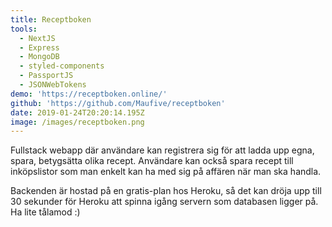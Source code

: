 ```yaml
---
title: Receptboken
tools:
  - NextJS
  - Express
  - MongoDB
  - styled-components
  - PassportJS
  - JSONWebTokens
demo: 'https://receptboken.online/'
github: 'https://github.com/Maufive/receptboken'
date: 2019-01-24T20:20:14.195Z
image: /images/receptboken.png
---
```

Fullstack webapp där användare kan registrera sig för att ladda upp egna, spara, betygsätta olika recept. Användare kan också spara recept till inköpslistor som man enkelt kan ha med sig på affären när man ska handla.



Backenden är hostad på en gratis-plan hos Heroku, så det kan dröja upp till 30 sekunder för Heroku att spinna igång servern som databasen ligger på. Ha lite tålamod :)
